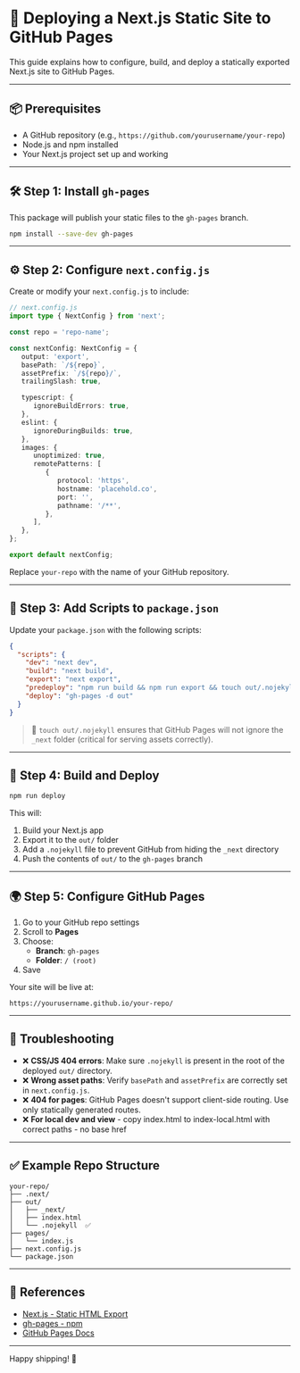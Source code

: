 # 🚀 Deploying a Next.js Static Site to GitHub Pages

This guide explains how to configure, build, and deploy a statically exported Next.js site to GitHub Pages.

---

## 📦 Prerequisites

- A GitHub repository (e.g., `https://github.com/yourusername/your-repo`)
- Node.js and npm installed
- Your Next.js project set up and working

---

## 🛠️ Step 1: Install `gh-pages`

This package will publish your static files to the `gh-pages` branch.

```bash
npm install --save-dev gh-pages
```

---

## ⚙️ Step 2: Configure `next.config.js`

Create or modify your `next.config.js` to include:

```typescript
// next.config.js
import type { NextConfig } from 'next';

const repo = 'repo-name';

const nextConfig: NextConfig = {
   output: 'export',
   basePath: `/${repo}`,
   assetPrefix: `/${repo}/`,
   trailingSlash: true,

   typescript: {
      ignoreBuildErrors: true,
   },
   eslint: {
      ignoreDuringBuilds: true,
   },
   images: {
      unoptimized: true,
      remotePatterns: [
         {
            protocol: 'https',
            hostname: 'placehold.co',
            port: '',
            pathname: '/**',
         },
      ],
   },
};

export default nextConfig;

```

Replace `your-repo` with the name of your GitHub repository.

---

## 📁 Step 3: Add Scripts to `package.json`

Update your `package.json` with the following scripts:

```json
{
  "scripts": {
    "dev": "next dev",
    "build": "next build",
    "export": "next export",
    "predeploy": "npm run build && npm run export && touch out/.nojekyll",
    "deploy": "gh-pages -d out"
  }
}
```

> 📝 `touch out/.nojekyll` ensures that GitHub Pages will not ignore the `_next` folder (critical for serving assets correctly).

---

## 🧱 Step 4: Build and Deploy

```bash
npm run deploy
```

This will:
1. Build your Next.js app
2. Export it to the `out/` folder
3. Add a `.nojekyll` file to prevent GitHub from hiding the `_next` directory
4. Push the contents of `out/` to the `gh-pages` branch

---

## 🌍 Step 5: Configure GitHub Pages

1. Go to your GitHub repo settings
2. Scroll to **Pages**
3. Choose:
   - **Branch**: `gh-pages`
   - **Folder**: `/ (root)`
4. Save

Your site will be live at:
```
https://yourusername.github.io/your-repo/
```

---

## 🧩 Troubleshooting

- ❌ **CSS/JS 404 errors**: Make sure `.nojekyll` is present in the root of the deployed `out/` directory.
- ❌ **Wrong asset paths**: Verify `basePath` and `assetPrefix` are correctly set in `next.config.js`.
- ❌ **404 for pages**: GitHub Pages doesn't support client-side routing. Use only statically generated routes.
- ❌ **For local dev and view** - copy index.html to index-local.html with correct paths - no base href

---

## ✅ Example Repo Structure

```
your-repo/
├── .next/
├── out/
│   ├── _next/
│   ├── index.html
│   └── .nojekyll  ✅
├── pages/
│   └── index.js
├── next.config.js
└── package.json
```

---

## 🔗 References

- [Next.js - Static HTML Export](https://nextjs.org/docs/pages/building-your-application/deploying/static-exports)
- [gh-pages - npm](https://www.npmjs.com/package/gh-pages)
- [GitHub Pages Docs](https://docs.github.com/en/pages)

---

Happy shipping! 🚀
